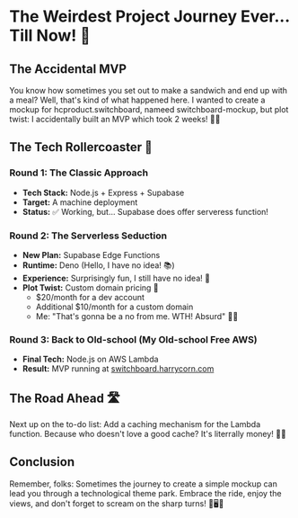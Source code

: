 # The Weirdest Project Journey Ever... Till Now! 🎢

## The Accidental MVP

You know how sometimes you set out to make a sandwich and end up with a meal? Well, that's kind of what happened here. I wanted to create a mockup for hcproduct.switchboard, nameed switchboard-mockup, but plot twist: I accidentally built an MVP which took 2 weeks! 🤦‍♂️

## The Tech Rollercoaster 🎢

### Round 1: The Classic Approach

- **Tech Stack:** Node.js + Express + Supabase
- **Target:** A machine deployment
- **Status:** ✅ Working, but... Supabase does offer serveress function!

### Round 2: The Serverless Seduction

- **New Plan:** Supabase Edge Functions
- **Runtime:** Deno (Hello, I have no idea! 📚)
- **Experience:** Surprisingly fun, I still have no idea! 🎉
- **Plot Twist:** Custom domain pricing 💸
  - $20/month for a dev account
  - Additional $10/month for a custom domain
  - Me: "That's gonna be a no from me. WTH! Absurd" 🙅‍♂️

### Round 3: Back to Old-school (My Old-school Free AWS)

- **Final Tech:** Node.js on AWS Lambda
- **Result:** MVP running at [switchboard.harrycorn.com](https://switchboard.harrycorn.com)

## The Road Ahead 🛣️

Next up on the to-do list: Add a caching mechanism for the Lambda function. Because who doesn't love a good cache? It's literrally money! 🍪💾

## Conclusion

Remember, folks: Sometimes the journey to create a simple mockup can lead you through a technological theme park. Embrace the ride, enjoy the views, and don't forget to scream on the sharp turns! 🎢🖥️🚀
